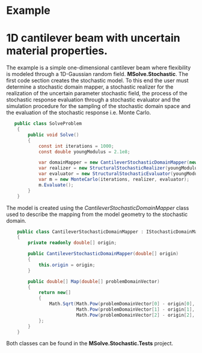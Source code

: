 # Example
# 1D cantilever beam with uncertain material properties.

The example is a simple one-dimensional cantilever beam where flexibility is modeled through a 1D-Gaussian random field. **MSolve.Stochastic**.
The first code section creates the stochastic model. To this end the user must determine a stochastic domain mapper, a stochastic realizer for the realization of the uncertain parameter stochastic field, the process of the stochastic response evaluation through a stochastic evaluator and the simulation procedure for the sampling of the stochastic domain space and the evaluation of the stochastic response i.e. Monte Carlo. 

```csharp
   public class SolveProblem
    {
        public void Solve()
        {
            const int iterations = 1000;
            const double youngModulus = 2.1e8;

            var domainMapper = new CantileverStochasticDomainMapper(new [] { 0d, 0d, 0d });
            var realizer = new StructuralStochasticRealizer(youngModulus, domainMapper);
            var evaluator = new StructuralStochasticEvaluator(youngModulus, domainMapper);
            var m = new MonteCarlo(iterations, realizer, evaluator);
            m.Evaluate();
        }
    }
```

The model is created using the *CantileverStochasticDomainMapper* class used to describe the mapping from the model geometry to the stochastic domain.

```csharp
    public class CantileverStochasticDomainMapper : IStochasticDomainMapper
    {
        private readonly double[] origin;

        public CantileverStochasticDomainMapper(double[] origin)
        {
            this.origin = origin;
        }

        public double[] Map(double[] problemDomainVector)
        {
            return new[]
            {
                Math.Sqrt(Math.Pow(problemDomainVector[0] - origin[0], 2) +
                          Math.Pow(problemDomainVector[1] - origin[1], 2) +
                          Math.Pow(problemDomainVector[2] - origin[2], 2))
            };
        }
    }
```
Both classes can be found in the **MSolve.Stochastic.Tests** project.

